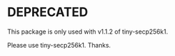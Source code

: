 # DEPRECATED

This package is only used with v1.1.2 of tiny-secp256k1.

Please use tiny-secp256k1. Thanks.

